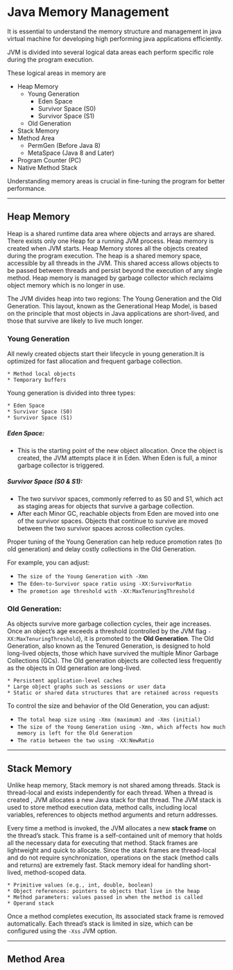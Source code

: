 # Java Memory Management

It is essential to understand the memory structure and management in java virtual machine for developing high performing java applications efficiently.

JVM is divided into several logical data areas each perform specific role during the program execution.

These logical areas in memory are

* Heap Memory
  * Young Generation
    * Eden Space
    * Survivor Space (S0)
    * Survivor Space (S1)
  * Old Generation
* Stack Memory
* Method Area
  * PermGen (Before Java 8)
  * MetaSpace (Java 8 and Later)
* Program Counter (PC)
* Native Method Stack

Understanding memory areas is crucial in fine-tuning the program for better performance.

------------------------------------------------------------------------------------------------------------------------------------------------------------------------------
## Heap Memory

Heap is a shared runtime data area where objects and arrays are shared. There exists only one Heap for a running JVM process. Heap memory is created when JVM starts.
Heap Memory stores all the objects created during the program execution. The heap is a shared memory space, accessible by all threads in the JVM. 
This shared access allows objects to be passed between threads and persist beyond the execution of any single method. Heap memory is managed by garbage collector which reclaims object memory which is no longer in use.

The JVM divides heap into two regions: The Young Generation and the Old Generation. This layout, known as the Generational Heap Model, is based on the principle that most objects in Java applications are short-lived, and those that survive are likely to live much longer.

### Young Generation

All newly created objects start their lifecycle in young generation.It is optimized for fast allocation and frequent garbage collection.

    * Method local objects
    * Temporary buffers
       
Young generation is divided into three types: 

    * Eden Space
    * Survivor Space (S0)
    * Survivor Space (S1)

##### Eden Space: 
* This is the starting point of the new object allocation. Once the object is created, the JVM attempts place it in Eden. When Eden is full, a minor garbage collector is triggered. 

##### Survivor Space (S0 & S1): 
* The two survivor spaces, commonly referred to as S0 and S1, which act as staging areas for objects that survive a garbage collection. 
* After each Minor GC, reachable objects from Eden are moved into one of the survivor spaces. Objects that continue to survive are moved between the two survivor spaces across collection cycles.

Proper tuning of the Young Generation can help reduce promotion rates (to old generation) and delay costly collections in the Old Generation. 

For example, you can adjust:
    
* ```The size of the Young Generation with -Xmn```
* ```The Eden-to-Survivor space ratio using -XX:SurvivorRatio```
* ```The promotion age threshold with -XX:MaxTenuringThreshold```

### Old Generation:

As objects survive more garbage collection cycles, their age increases. Once an object’s age exceeds a threshold (controlled by the JVM flag ```-XX:MaxTenuringThreshold```), it is promoted to the **Old Generation**.
The Old Generation, also known as the Tenured Generation, is designed to hold long-lived objects, those which have survived the multiple Minor Garbage Collections (GCs).
The Old generation objects are collected less frequently as the objects in Old generation are long-lived. 

    * Persistent application-level caches
    * Large object graphs such as sessions or user data
    * Static or shared data structures that are retained across requests

To control the size and behavior of the Old Generation, you can adjust:

* ```The total heap size using -Xmx (maximum) and -Xms (initial)```
* ```The size of the Young Generation using -Xmn, which affects how much memory is left for the Old Generation```
* ```The ratio between the two using -XX:NewRatio```

------------------------------------------------------------------------------------------------------------------------------------------------------------------------------
## Stack Memory

Unlike heap memory, Stack memory is not shared among threads. Stack is thread-local and exists independently for each thread. 
When a thread is created , JVM allocates a new Java stack for that thread. The JVM stack is used to store method execution data, method calls, including local variables, references to objects method arguments and
return addresses.

Every time a method is invoked, the JVM allocates a new **stack frame** on the thread’s stack. This frame is a self-contained unit of memory that holds all the necessary data for executing that method.
Stack frames are lightweight and quick to allocate. Since the stack frames are thread-local and do not require synchronization, operations on the stack (method calls and returns) are extremely fast.
Stack memory ideal for handling short-lived, method-scoped data.

    * Primitive values (e.g., int, double, boolean)
    * Object references: pointers to objects that live in the heap
    * Method parameters: values passed in when the method is called
    * Operand stack

Once a method completes execution, its associated stack frame is removed automatically.
Each thread’s stack is limited in size, which can be configured using the ```-Xss``` JVM option.

------------------------------------------------------------------------------------------------------------------------------------------------------------------------------
## Method Area


